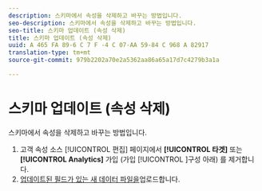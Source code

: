 ```yaml
---
description: 스키마에서 속성을 삭제하고 바꾸는 방법입니다.
seo-description: 스키마에서 속성을 삭제하고 바꾸는 방법입니다.
seo-title: 스키마 업데이트 (속성 삭제)
title: 스키마 업데이트 (속성 삭제)
uuid: A 465 FA 89-6 C 7 F -4 C 07-AA 59-84 C 968 A 82917
translation-type: tm+mt
source-git-commit: 979b2202a70e2a5362aa86a65a17d7c4279b3a1a

---
```



# 스키마 업데이트 (속성 삭제)

스키마에서 속성을 삭제하고 바꾸는 방법입니다.


1. 고객 속성 소스 [!UICONTROL 편집] 페이지에서 **[!UICONTROL 타겟]** 또는 **[!UICONTROL Analytics]** 가입 (가입 [!UICONTROL ]구성 아래) 를 제거합니다.
1. [업데이트된 필드가 있는 새 데이터 파일을](../attributes/t-crs-usecase.md#task_BCC327B2A0EF4A1BBB2934013AB92B78)업로드합니다.

